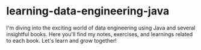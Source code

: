 # learning-data-engineering-java
I'm diving into the exciting world of data engineering using Java and several insightful books. Here you'll find my notes, exercises, and learnings related to each book. Let's learn and grow together!
